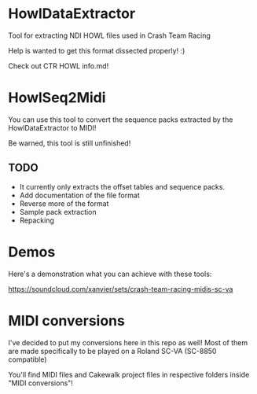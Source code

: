 # HowlDataExtractor
Tool for extracting NDI HOWL files used in Crash Team Racing

Help is wanted to get this format dissected properly!  :)

Check out CTR HOWL info.md!

# HowlSeq2Midi
You can use this tool to convert the sequence packs extracted by the HowlDataExtractor to MIDI!

Be warned, this tool is still unfinished!

## TODO
- It currently only extracts the offset tables and sequence packs.
- Add documentation of the file format
- Reverse more of the format
- Sample pack extraction
- Repacking

# Demos
Here's a demonstration what you can achieve with these tools:

https://soundcloud.com/xanvier/sets/crash-team-racing-midis-sc-va

# MIDI conversions
I've decided to put my conversions here in this repo as well! Most of them are made specifically to be played on a Roland SC-VA (SC-8850 compatible)

You'll find MIDI files and Cakewalk project files in respective folders inside "MIDI conversions"!
